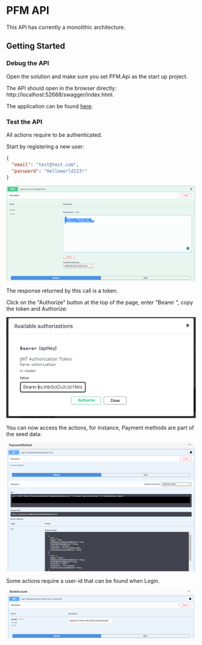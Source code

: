 # PFM API

This API has currently a monolithic architecture.  

## Getting Started

### Debug the API

Open the solution and make sure you set PFM.Api as the start up project. 

The API should open in the browser directly: http://localhost:52688/swagger/index.html.

The application can be found [here](http://localhost/#/events?filter=Application%20%3D%20'PFM.Api').

### Test the API

All actions require to be authenticated. 

Start by registering a new user:

```json
{
  "email": "test@test.com",
  "password": "Helloworld123!"
}
```

![](../Documentation/Pictures/API-Register.png)

The response returned by this call is a token. 

Click on the "Authorize" button at the top of the page, enter "Bearer ", copy the token and Authorize:

![](../Documentation/Pictures/API-BearerToken.PNG)

You can now access the actions, for instance, Payment methods are part of the seed data:

![](../Documentation/Pictures/API-GetPaymentMethods.png)

Some actions require a user-id that can be found when Login. 

![](../Documentation/Pictures/API-GetBankByUserId.PNG)